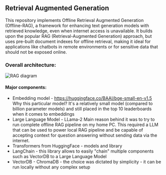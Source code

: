 ## Retrieval Augmented Generation
This repository implements Offline Retrieval Augmented Generation (Offline-RAG), a framework for enhancing text generation models with retrieved knowledge, even when internet access is unavailable. It builds upon the popular RAG (Retrieval-Augmented Generation) approach, but uses pre-built document indexes for offline retrieval, making it ideal for applications like chatbots in remote environments or for sensitive data that should not be exposed online.

### Overall architecture:

![RAG diagram](https://github.com/jsztompka/RetrievalAugmentedGeneration/assets/1412985/b8004a5c-a02d-4b75-aac9-f9847e39ce63)

#### Major components:
* Embedding model - https://huggingface.co/BAAI/bge-small-en-v1.5 
Why this particular model? It's a relatively small model (compared to billion parameter models) and still placed in the top 10 leaderboards when it comes to embeddings
* Large Language Model - LLama-2
Main reason behind it was to try to run complete offline RAG pipeline on my home PC. This required a LLM that can be used to power local RAG pipeline and be capable of accepting context for question answering without sending data via the internet.
* Transformers from HuggingFace - models and library
* LangChain - this library allows to easily "chain" multiple components such as VectorDB to a Large Language Model
* VectorDB - ChromaDB - the choice was dictated by simplicity - it can be run locally without any complex setup  

